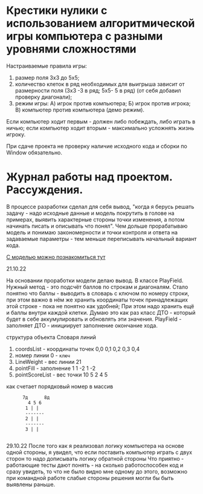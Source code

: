 # Крестики нулики с использованием алгоритмической игры компьютера с разными уровнями сложностями

Настраиваемые правила игры:
1) размер поля 3х3 до 5х5;
2) количество клеток в ряд необходимых для выигрыша зависит от размерности поля (3х3 -3 в ряд; 5х5- 5 в ряд) (от себя
   добавил проверку диагонали);
3) режим игры: А) игрок против компьютера; Б) игрок против игрока; В) компьютер против компьютера (демо режим).

Если компьютер ходит первым - должен либо побеждать, либо играть в ничью; если компьютер ходит вторым - максимально
усложнять жизнь игроку.

При сдаче проекта не проверку наличие исходного кода и сборки по Window обязательно.

# Журнал работы над проектом. Рассуждения.

В процессе разработки сделал для себя вывод, "когда я берусь решать задачу - надо исходные данные и модель покрутить
в голове на примерах, выявить характерные стороны точки изменения, а потом начинать писать и описывать что понял".
Чем дольше прорабатываю модель и понимаю закономерности и точки контроля и ответа на задаваемые параметры - тем меньше
переписывать начальный вариант кода.

[ С моделью можно познакомиться тут ](!https://disk.yandex.ru/d/j7ST8evd1dn-qg)

21.10.22

На основании проработки модели делаю вывод.
В классе PlayField. Нужный метод - это подсчёт баллов по строкам и диагоналям.
Стало понятно что баллы - выводить в словарь с ключом по номеру строки, при этом важно в нём же хранить координаты точек
принадлежащих этой строке - пока не понятно как удобней;
При этом надо хранить ещё и баллы внутри каждой клетки.
Думаю это как раз класс ДТО - который будет в себе аккумулировать и обновлять эти значения.
PlayField - заполняет ДТО - инициирует заполнение окончание хода.

структура объекта Словаря линий
1. coordsList - координаты точек 0,0 0,1 0,2 0,3 0,4
2. номер линии 0 - `ключ`				
3. LineWeight - вес линии 21				
4. pointFill - заполнение 1 1 -2 1 -2
5. pointScoreList - вес точки 10 5 2 4 5

как счетает порядковый номер в массив

```
      7д      8д
        4 5 6
       1 | | 
       -------
       2 | |
       -------
       3 | |
       
```
29.10.22
После того как я реализовал логику компьютера на основе одной стороны, я увидел, что если поставить компьютер играть с двух сторон то надо дописывать логику обратной стороны
Что приятно - работающие тесты дают понять - на сколько работоспособен код и сразу увидеть, то что не было видно мне одному до этого, возможно при командной работе слабые стороны решения могли бы быть выявлены раньше.